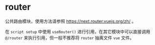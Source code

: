 # router

公共路由模块，使用方法请参照 <https://next.router.vuejs.org/zh/> 。

在 `script setup` 中使用 `useRouter()` 进行引用，在其它模块中可以直接调用 `@/router` 来执行引用，但一般不推荐将 `router` 抽离文件 `vue` 文件。
